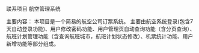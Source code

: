 联系项目    航空管理系统

主要内容：
本项目是一个简易的航空公司订票系统。
主要由航空系统登录(包含7天自动登录功能)、用户修改密码功能、用户管理页自动查询功能（含分页查询）、
航班计划管理功能（含查询航班城市，航班计划状态修改）、机票统计功能、用户新增功能等部分组成。
